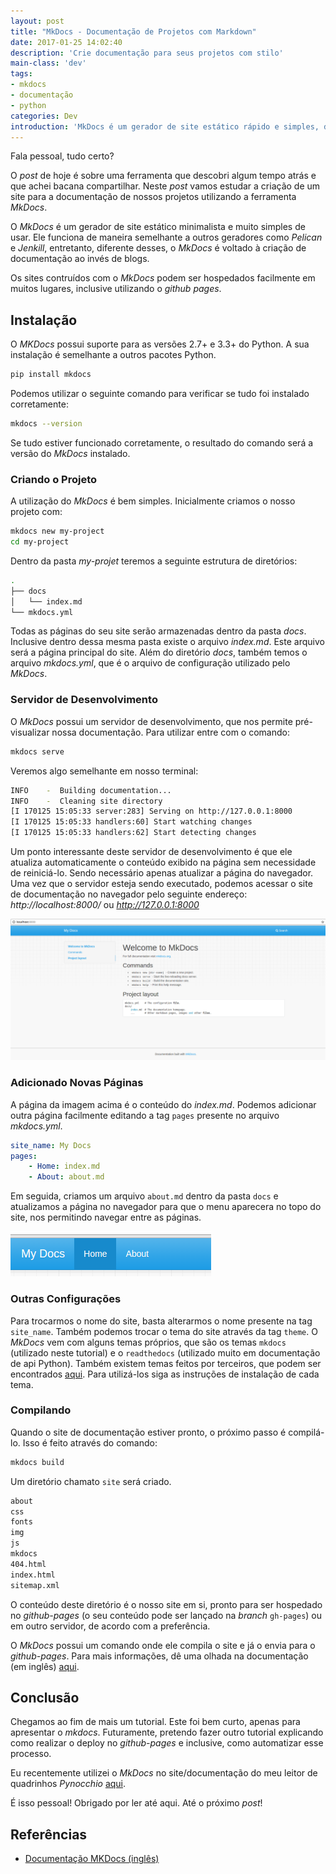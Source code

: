 ```yaml
---
layout: post
title: "MkDocs - Documentação de Projetos com Markdown"
date: 2017-01-25 14:02:40
description: 'Crie documentação para seus projetos com stilo'
main-class: 'dev'
tags:
- mkdocs
- documentação
- python
categories: Dev
introduction: 'MkDocs é um gerador de site estático rápido e simples, destinado a criação de documentação de projetos.'
---
```


Fala pessoal, tudo certo?

O *post* de hoje é sobre uma ferramenta que descobri algum tempo atrás e que achei bacana compartilhar. Neste *post* vamos estudar a criação de um site para a documentação de nossos projetos utilizando a ferramenta *MkDocs*.

O *MkDocs* é um gerador de site estático minimalista e muito simples de usar. Ele funciona de maneira semelhante a outros geradores como *Pelican* e *Jenkill*, entretanto, diferente desses, o *MkDocs* é voltado à criação de documentação ao invés de blogs.

Os sites contruídos com o *MkDocs* podem ser hospedados facilmente em muitos lugares, inclusive utilizando o *github pages*.

## Instalação

O *MKDocs* possui suporte para as versões 2.7+ e 3.3+ do Python. A sua instalação é semelhante a outros pacotes Python.

```bash
pip install mkdocs
```
Podemos utilizar o seguinte comando para verificar se tudo foi instalado corretamente:

```bash
mkdocs --version
```
Se tudo estiver funcionado corretamente, o resultado do comando será a versão do *MkDocs* instalado.

### Criando o Projeto

A utilização do *MkDocs* é bem simples. Inicialmente criamos o nosso projeto com:

```bash
mkdocs new my-project
cd my-project
```
Dentro da pasta *my-projet* teremos a seguinte estrutura de diretórios:

```bash
.
├── docs
│   └── index.md
└── mkdocs.yml
```
Todas as páginas do seu site serão armazenadas dentro da pasta *docs*. Inclusive dentro dessa mesma pasta existe o arquivo *index.md*. Este arquivo será a página principal do site. Além do diretório *docs*, também temos o arquivo *mkdocs.yml*, que é o arquivo de configuração utilizado pelo *MkDocs*.

### Servidor de Desenvolvimento

O *MkDocs* possui um servidor de desenvolvimento, que nos permite pré-visualizar nossa documentação. Para utilizar entre com o comando:

```bash
mkdocs serve
```
Veremos algo semelhante em nosso terminal:
```bash
INFO    -  Building documentation...
INFO    -  Cleaning site directory
[I 170125 15:05:33 server:283] Serving on http://127.0.0.1:8000
[I 170125 15:05:33 handlers:60] Start watching changes
[I 170125 15:05:33 handlers:62] Start detecting changes
```
Um ponto interessante deste servidor de desenvolvimento é que ele atualiza automaticamente o conteúdo exibido na página sem necessidade de reiniciá-lo. Sendo necessário apenas atualizar a página do navegador.
Uma vez que o servidor esteja sendo executado, podemos acessar o site de documentação no navegador pelo seguinte endereço: *http://localhost:8000/* ou *http://127.0.0.1:8000*

![](/images/mstuttgart/snapshot_46.png)

### Adicionado Novas Páginas

A página da imagem acima é o conteúdo do *index.md*. Podemos adicionar outra página facilmente editando a tag `pages` presente no arquivo *mkdocs.yml*.
```yml
site_name: My Docs
pages:
    - Home: index.md
    - About: about.md
```
Em seguida, criamos um arquivo `about.md` dentro da pasta `docs` e atualizamos a página no navegador para que o menu aparecera no topo do site, nos permitindo navegar entre as páginas.

![](/images/mstuttgart/snapshot_47.png)

### Outras Configurações
Para trocarmos o nome do site, basta alterarmos o nome presente na tag `site_name`. Também podemos trocar o tema do site através da tag `theme`. O *MkDocs* vem com alguns temas próprios, que são os temas `mkdocs` (utilizado neste tutorial) e o `readthedocs` (utilizado muito em documentação de api Python). Também existem temas feitos por terceiros, que podem ser encontrados [aqui](https://github.com/mkdocs/mkdocs/wiki/MkDocs-Themes). Para utilizá-los siga as instruções de instalação de cada tema.

### Compilando

Quando o site de documentação estiver pronto, o próximo passo é compilá-lo. Isso é feito através do comando:

```bash
mkdocs build
```
Um diretório chamato `site` será criado.

```bash
about
css
fonts
img
js
mkdocs
404.html
index.html
sitemap.xml
```

O conteúdo deste diretório é o nosso site em si, pronto para ser hospedado no *github-pages* (o seu conteúdo pode ser lançado na *branch* `gh-pages`) ou em outro servidor, de acordo com a preferência.

O *MkDocs* possui um comando onde ele compila o site e já o envia para o *github-pages*. Para mais informações, dê uma olhada na documentação (em inglês) [aqui](http://www.mkdocs.org/user-guide/deploying-your-docs/).

## Conclusão

Chegamos ao fim de mais um tutorial. Este foi bem curto, apenas para apresentar o *mkdocs*. Futuramente, pretendo fazer outro tutorial explicando como realizar o deploy no *github-pages* e inclusive, como automatizar esse processo.

Eu recentemente utilizei o *MkDocs* no site/documentação do meu leitor de quadrinhos *Pynocchio* [aqui](https://pynocchio.github.io/).

É isso pessoal! Obrigado por ler até aqui. Até o próximo *post*!

## Referências

* [Documentação MKDocs (inglês)](http://www.mkdocs.org/)

